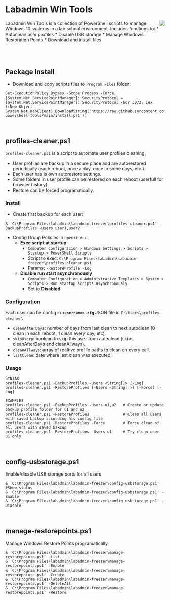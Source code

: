 # Labadmin Win Tools
<img align="right" src="https://cdn4.iconfinder.com/data/icons/online-marketing-hand-drawn-vol-3/52/online__options__services__setting__gear__option__support-72.png">
Labadmin Win Tools is a collection of PowerShell scripts to manage Windows 10 systems in a lab school environment. Includes functions to:
  * Autoclean user profiles
  * Disable USB storage
  * Manage Windows Restoration Points
  * Download and install files
<br>
<br>
<br>
<br>

## Package Install
* Download and copy scripts files to `Program Files` folder:
```
Set-ExecutionPolicy Bypass -Scope Process -Force; [System.Net.ServicePointManager]::SecurityProtocol = [System.Net.ServicePointManager]::SecurityProtocol -bor 3072; iex ((New-Object System.Net.WebClient).DownloadString('https://raw.githubusercontent.com/leomarcov/labadmin-powershell-tools/main/install.ps1'))
```
<br>

## profiles-cleaner.ps1
`profiles-cleaner.ps1` is a script to automate user profiles cleaning. 
  * User profiles are backup in a secure place and are autorestored periodically (each reboot, once a day, once in some days, etc.).
  * Each user has is own autorestore settings.
  * Some folders in user profile can be restored on each reboot (userfull for browser history).
  * Restore can be forced programatically.

### Install 
* Create first backup for each user:
```
& 'C:\Program Files\labadmin\labadmin-freezer\profiles-cleaner.ps1' -BackupProfiles -Users user1,user2
```
* Config Group Policies in `gpedit.msc`:
  * **Exec script at startup**
    * `Computer Configuracion > Windows Settings > Scripts > Startup > PowerShell Scripts`
    * Script to exec: `C:\Program Files\labadmin\labadmin-freezer\profiles-cleaner.ps1`
    * Params: `-RestoreProfile -Log`
  * **Disable run start asynchronously**
    * `Computer Configuration > Administrative Templates > System > Scripts > Run startup scripts asynchronously`
    * Set to **Disabled**

### Configuration
Each user can be config in **`<username>.cfg`** JSON file in `C:\Users\profiles-cleaner\`:
  * `cleanAfterDays`: number of days from last clean to next autoclean (0 clean in each reboot, 1 clean every day, etc).
  * `skipUserp`: boolean to skip this user from autoclean (skips cleanAfterDays and cleanAllways).
  * `cleanAllways`: array of realtive profile paths to clean on every call.
  * `lastClean`: date where last clean was executed.

### Usage
```
SYNTAX
profiles-cleaner.ps1 -BackupProfiles -Users <String[]> [-Log] 
profiles-cleaner.ps1 -RestoreProfiles [-Users <String[]>] [-Force] [-Log] 

EXAMPLES
profiles-cleaner.ps1 -BackupProfiles -Users u1,u2   # Create or update backup profile folder for u1 and u2
profiles-cleaner.ps1 -RestoreProfiles               # Clean all users with saved backup according his config file
profiles-cleaner.ps1 -RestoreProfiles -Force        # Force clean of all users with saved bakcup
profiles-cleaner.ps1 -RestoreProfiles -Users u1     # Try clean user u1 only
```

<br>

## config-usbstorage.ps1
Enable/disable USB storage ports for all users
```
& 'C:\Program Files\labadmin\labadmin-freezer\config-usbstorage.ps1'             #Show status
& 'C:\Program Files\labadmin\labadmin-freezer\config-usbstorage.ps1' -Enable
& 'C:\Program Files\labadmin\labadmin-freezer\config-usbstorage.ps1' -Diasble
```

<br>

## manage-restorepoints.ps1
Manage Windows Restore Points programatically.
```
& 'C:\Program Files\labadmin\labadmin-freezer\manage-restorepoints.ps1' -List
& 'C:\Program Files\labadmin\labadmin-freezer\manage-restorepoints.ps1' -Enable
& 'C:\Program Files\labadmin\labadmin-freezer\manage-restorepoints.ps1' -Create
& 'C:\Program Files\labadmin\labadmin-freezer\manage-restorepoints.ps1' -DeleteAll
& 'C:\Program Files\labadmin\labadmin-freezer\manage-restorepoints.ps1' -Restore
```
